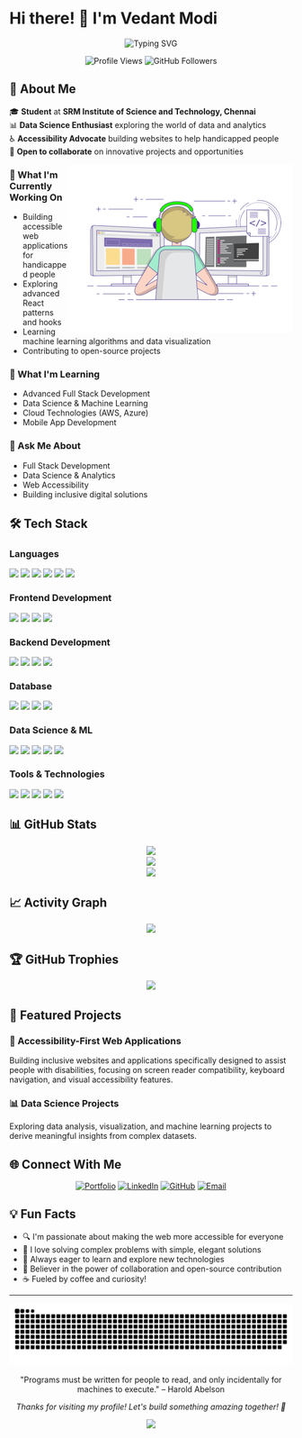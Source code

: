 # Hi there! 👋 I'm Vedant Modi

<div align="center">
  <img src="https://readme-typing-svg.demolab.com?font=Fira+Code&duration=3000&pause=1000&color=58A6FF&center=true&vCenter=true&multiline=true&width=600&height=100&lines=Hi+I'm+Vedant+Modi!;Data+Science+Enthusiast+📊;React+Developer+💻;Building+Accessible+Solutions+♿️;Always+Learning+New+Things+🎓" alt="Typing SVG" />
</div>

<p align="center">
  <img src="https://komarev.com/ghpvc/?username=VEDANTMODI21&label=Profile%20Views&color=1abc9c&style=flat-square" alt="Profile Views" />
  <img src="https://img.shields.io/github/followers/VEDANTMODI21?label=Followers&style=social" alt="GitHub Followers" />
</p>

## 🚀 About Me

🎓 **Student** at **SRM Institute of Science and Technology, Chennai**  
📊 **Data Science Enthusiast** exploring the world of data and analytics  
♿ **Accessibility Advocate** building websites to help handicapped people  
🌟 **Open to collaborate** on innovative projects and opportunities  

<img align="right" alt="Coding" width="400" src="https://raw.githubusercontent.com/devSouvik/devSouvik/master/gif3.gif">

### 🔭 What I'm Currently Working On
- Building accessible web applications for handicapped people
- Exploring advanced React patterns and hooks
- Learning machine learning algorithms and data visualization
- Contributing to open-source projects

### 🌱 What I'm Learning
- Advanced Full Stack Development
- Data Science & Machine Learning
- Cloud Technologies (AWS, Azure)
- Mobile App Development

### 💬 Ask Me About
- Full Stack Development
- Data Science & Analytics
- Web Accessibility
- Building inclusive digital solutions

## 🛠️ Tech Stack

### Languages
<p align="left">
  <img src="https://img.shields.io/badge/JavaScript-F7DF1E?style=for-the-badge&logo=javascript&logoColor=black" />
  <img src="https://img.shields.io/badge/Python-3776AB?style=for-the-badge&logo=python&logoColor=white" />
  <img src="https://img.shields.io/badge/Java-ED8B00?style=for-the-badge&logo=java&logoColor=white" />
  <img src="https://img.shields.io/badge/C++-00599C?style=for-the-badge&logo=cplusplus&logoColor=white" />
  <img src="https://img.shields.io/badge/HTML5-E34F26?style=for-the-badge&logo=html5&logoColor=white" />
  <img src="https://img.shields.io/badge/CSS3-1572B6?style=for-the-badge&logo=css3&logoColor=white" />
</p>

### Frontend Development
<p align="left">
  <img src="https://img.shields.io/badge/React-20232A?style=for-the-badge&logo=react&logoColor=61DAFB" />
  <img src="https://img.shields.io/badge/Redux-593D88?style=for-the-badge&logo=redux&logoColor=white" />
  <img src="https://img.shields.io/badge/Tailwind_CSS-38B2AC?style=for-the-badge&logo=tailwind-css&logoColor=white" />
  <img src="https://img.shields.io/badge/Material--UI-0081CB?style=for-the-badge&logo=material-ui&logoColor=white" />
</p>

### Backend Development
<p align="left">
  <img src="https://img.shields.io/badge/Node.js-43853D?style=for-the-badge&logo=node.js&logoColor=white" />
  <img src="https://img.shields.io/badge/Express.js-404D59?style=for-the-badge&logo=express&logoColor=white" />
  <img src="https://img.shields.io/badge/Django-092E20?style=for-the-badge&logo=django&logoColor=white" />
  <img src="https://img.shields.io/badge/Flask-000000?style=for-the-badge&logo=flask&logoColor=white" />
</p>

### Database
<p align="left">
  <img src="https://img.shields.io/badge/MongoDB-4EA94B?style=for-the-badge&logo=mongodb&logoColor=white" />
  <img src="https://img.shields.io/badge/MySQL-00000F?style=for-the-badge&logo=mysql&logoColor=white" />
  <img src="https://img.shields.io/badge/PostgreSQL-316192?style=for-the-badge&logo=postgresql&logoColor=white" />
  <img src="https://img.shields.io/badge/Firebase-039BE5?style=for-the-badge&logo=Firebase&logoColor=white" />
</p>

### Data Science & ML
<p align="left">
  <img src="https://img.shields.io/badge/Pandas-2C2D72?style=for-the-badge&logo=pandas&logoColor=white" />
  <img src="https://img.shields.io/badge/NumPy-013243?style=for-the-badge&logo=numpy&logoColor=white" />
  <img src="https://img.shields.io/badge/scikit--learn-F7931E?style=for-the-badge&logo=scikit-learn&logoColor=white" />
  <img src="https://img.shields.io/badge/TensorFlow-FF6F00?style=for-the-badge&logo=tensorflow&logoColor=white" />
  <img src="https://img.shields.io/badge/Jupyter-F37626?style=for-the-badge&logo=Jupyter&logoColor=white" />
</p>

### Tools & Technologies
<p align="left">
  <img src="https://img.shields.io/badge/Git-F05032?style=for-the-badge&logo=git&logoColor=white" />
  <img src="https://img.shields.io/badge/GitHub-100000?style=for-the-badge&logo=github&logoColor=white" />
  <img src="https://img.shields.io/badge/VS_Code-0078D4?style=for-the-badge&logo=visual%20studio%20code&logoColor=white" />
  <img src="https://img.shields.io/badge/Postman-FF6C37?style=for-the-badge&logo=postman&logoColor=white" />
  <img src="https://img.shields.io/badge/Figma-F24E1E?style=for-the-badge&logo=figma&logoColor=white" />
</p>

## 📊 GitHub Stats

<div align="center">
  <img src="https://github-readme-stats.vercel.app/api?username=VEDANTMODI21&theme=tokyonight&hide_border=false&include_all_commits=true&count_private=true" />
</div>

<div align="center">
  <img src="https://github-readme-streak-stats.herokuapp.com/?user=VEDANTMODI21&theme=tokyonight&hide_border=false" />
</div>

<div align="center">
  <img src="https://github-readme-stats.vercel.app/api/top-langs/?username=VEDANTMODI21&theme=tokyonight&hide_border=false&include_all_commits=true&count_private=true&layout=compact" />
</div>

## 📈 Activity Graph

<div align="center">
  <img src="https://github-readme-activity-graph.vercel.app/graph?username=VEDANTMODI21&theme=tokyo-night&hide_border=true&radius=10" />
</div>

## 🏆 GitHub Trophies

<div align="center">
  <img src="https://github-profile-trophy.vercel.app/?username=VEDANTMODI21&theme=tokyonight&no-frame=false&no-bg=false&margin-w=4" />
</div>

## 💼 Featured Projects

### 🌟 Accessibility-First Web Applications
Building inclusive websites and applications specifically designed to assist people with disabilities, focusing on screen reader compatibility, keyboard navigation, and visual accessibility features.

### 📊 Data Science Projects
Exploring data analysis, visualization, and machine learning projects to derive meaningful insights from complex datasets.

## 🌐 Connect With Me

<div align="center">

[![Portfolio](https://img.shields.io/badge/Portfolio-FF5722?style=for-the-badge&logo=todoist&logoColor=white)](https://vedantmodi21.github.io/vedantmodi/)
[![LinkedIn](https://img.shields.io/badge/LinkedIn-0077B5?style=for-the-badge&logo=linkedin&logoColor=white)](https://www.linkedin.com/in/vedant-modi-b99b0628a/)
[![GitHub](https://img.shields.io/badge/GitHub-100000?style=for-the-badge&logo=github&logoColor=white)](https://github.com/VEDANTMODI21)
[![Email](https://img.shields.io/badge/Email-D14836?style=for-the-badge&logo=gmail&logoColor=white)](mailto:vedantmodi2101@gmail.com)

</div>

## 💡 Fun Facts

- 🔍 I'm passionate about making the web more accessible for everyone  
- 🎯 I love solving complex problems with simple, elegant solutions  
- 🌱 Always eager to learn and explore new technologies  
- 🤝 Believer in the power of collaboration and open-source contribution  
- ☕ Fueled by coffee and curiosity!

---

<div align="center">
  <img src="https://raw.githubusercontent.com/platane/snk/output/github-contribution-grid-snake-dark.svg" alt="Snake animation" />
</div>

<div align="center">
  
"Programs must be written for people to read, and only incidentally for machines to execute." – Harold Abelson

*Thanks for visiting my profile! Let's build something amazing together! 🚀*

</div>

<!-- Visitor counter -->
<div align="center">
  <img src="https://komarev.com/ghpvc/?username=VEDANTMODI21&style=flat-square&color=blue" />
</div>
